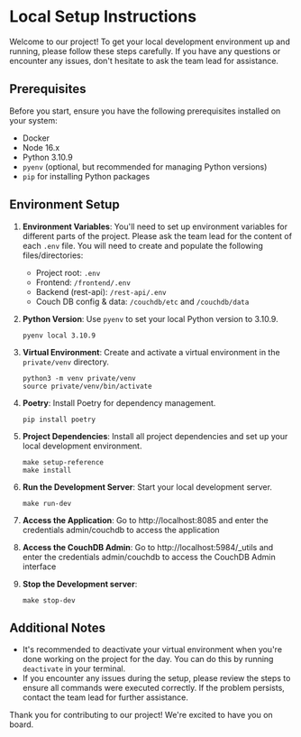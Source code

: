
# Local Setup Instructions

Welcome to our project! To get your local development environment up and running, please follow these steps carefully. If you have any questions or encounter any issues, don't hesitate to ask the team lead for assistance.

## Prerequisites

Before you start, ensure you have the following prerequisites installed on your system:
- Docker
- Node 16.x
- Python 3.10.9
- `pyenv` (optional, but recommended for managing Python versions)
- `pip` for installing Python packages

## Environment Setup

1. **Environment Variables**: You'll need to set up environment variables for different parts of the project. Please ask the team lead for the content of each `.env` file. You will need to create and populate the following files/directories:
    - Project root: `.env`
    - Frontend: `/frontend/.env`
    - Backend (rest-api): `/rest-api/.env`
    - Couch DB config & data: `/couchdb/etc` and `/couchdb/data`

2. **Python Version**: Use `pyenv` to set your local Python version to 3.10.9.
   ```
   pyenv local 3.10.9
   ```

3. **Virtual Environment**: Create and activate a virtual environment in the `private/venv` directory.
   ```
   python3 -m venv private/venv
   source private/venv/bin/activate
   ```

4. **Poetry**: Install Poetry for dependency management.
   ```
   pip install poetry
   ```

5. **Project Dependencies**: Install all project dependencies and set up your local development environment.
   ```
   make setup-reference
   make install
   ```

6. **Run the Development Server**: Start your local development server.
   ```
   make run-dev
   ```

7. **Access the Application**: Go to http://localhost:8085 and enter the credentials admin/couchdb to access the application

8. **Access the CouchDB Admin**: Go to http://localhost:5984/_utils and enter the credentials admin/couchdb to access the CouchDB Admin interface

9. **Stop the Development server**:
   ```
   make stop-dev
   ```

## Additional Notes

- It's recommended to deactivate your virtual environment when you're done working on the project for the day. You can do this by running `deactivate` in your terminal.
- If you encounter any issues during the setup, please review the steps to ensure all commands were executed correctly. If the problem persists, contact the team lead for further assistance.

Thank you for contributing to our project! We're excited to have you on board.
